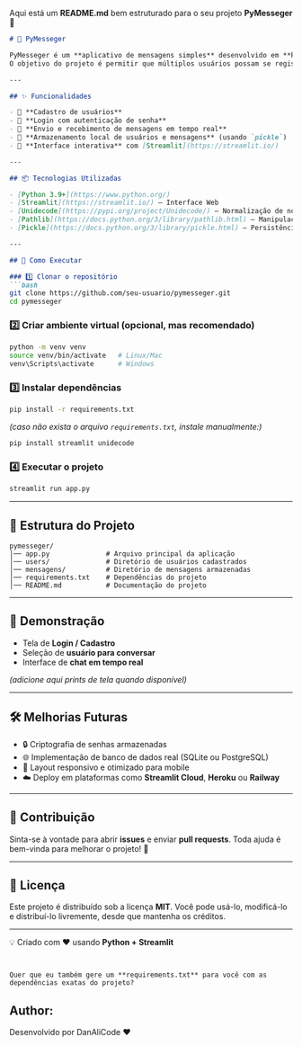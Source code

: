 Aqui está um **README.md** bem estruturado para o seu projeto **PyMesseger** 🚀

````markdown
# 🐍 PyMesseger

PyMesseger é um **aplicativo de mensagens simples** desenvolvido em **Python** utilizando o [Streamlit](https://streamlit.io/).  
O objetivo do projeto é permitir que múltiplos usuários possam se registrar, autenticar e trocar mensagens em tempo real em uma interface amigável e minimalista.

---

## ✨ Funcionalidades

- 👤 **Cadastro de usuários**  
- 🔑 **Login com autenticação de senha**  
- 💬 **Envio e recebimento de mensagens em tempo real**  
- 📂 **Armazenamento local de usuários e mensagens** (usando `pickle`)  
- 📝 **Interface interativa** com [Streamlit](https://streamlit.io/)  

---

## 📦 Tecnologias Utilizadas

- [Python 3.9+](https://www.python.org/)  
- [Streamlit](https://streamlit.io/) – Interface Web  
- [Unidecode](https://pypi.org/project/Unidecode/) – Normalização de nomes de usuário  
- [Pathlib](https://docs.python.org/3/library/pathlib.html) – Manipulação de diretórios  
- [Pickle](https://docs.python.org/3/library/pickle.html) – Persistência de dados  

---

## 🚀 Como Executar

### 1️⃣ Clonar o repositório
```bash
git clone https://github.com/seu-usuario/pymesseger.git
cd pymesseger
````

### 2️⃣ Criar ambiente virtual (opcional, mas recomendado)

```bash
python -m venv venv
source venv/bin/activate   # Linux/Mac
venv\Scripts\activate      # Windows
```

### 3️⃣ Instalar dependências

```bash
pip install -r requirements.txt
```

*(caso não exista o arquivo `requirements.txt`, instale manualmente:)*

```bash
pip install streamlit unidecode
```

### 4️⃣ Executar o projeto

```bash
streamlit run app.py
```

---

## 📂 Estrutura do Projeto

```
pymesseger/
│── app.py              # Arquivo principal da aplicação
│── users/              # Diretório de usuários cadastrados
│── mensagens/          # Diretório de mensagens armazenadas
│── requirements.txt    # Dependências do projeto
│── README.md           # Documentação do projeto
```

---

## 📸 Demonstração

* Tela de **Login / Cadastro**
* Seleção de **usuário para conversar**
* Interface de **chat em tempo real**

*(adicione aqui prints de tela quando disponível)*

---

## 🛠 Melhorias Futuras

* 🔒 Criptografia de senhas armazenadas
* 🌐 Implementação de banco de dados real (SQLite ou PostgreSQL)
* 📱 Layout responsivo e otimizado para mobile
* ☁️ Deploy em plataformas como **Streamlit Cloud**, **Heroku** ou **Railway**

---

## 🤝 Contribuição

Sinta-se à vontade para abrir **issues** e enviar **pull requests**.
Toda ajuda é bem-vinda para melhorar o projeto! 🚀

---

## 📜 Licença

Este projeto é distribuído sob a licença **MIT**.
Você pode usá-lo, modificá-lo e distribuí-lo livremente, desde que mantenha os créditos.

---

💡 Criado com ❤️ usando **Python + Streamlit**

```


Quer que eu também gere um **requirements.txt** para você com as dependências exatas do projeto?
```
## Author:
Desenvolvido por DanAliCode ❤️
